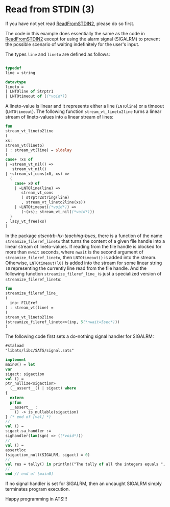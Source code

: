 # Read from STDIN (3)

If you have not yet read [ReadFromSTDIN2](./ReadFromSTDIN2), please
do so first.

The code in this example does essentially the same as the code in
[ReadFromSTDIN2](./ReadFromSTDIN2) except for using the alarm signal
(SIGALRM) to prevent the possible scenario of waiting indefinitely for
the user's input.

The types `line` and `lineto` are defined as follows:

```ats

typedef
line = string

datavtype
lineto =
| LNTOline of Strptr1
| LNTOtimeout of ((*void*))

```

A lineto-value is linear and it represents either a line
(`LNTOline`) or a timeout (`LNTOtimeout`).  The following
function `stream_vt_lineto2line` turns a linear stream of
lineto-values into a linear stream of lines:


```ats
fun
stream_vt_lineto2line
(
xs:
stream_vt(lineto)
) : stream_vt(line) = $ldelay
(
case+ !xs of
| ~stream_vt_nil() =>
   stream_vt_nil()
| ~stream_vt_cons(x0, xs) =>
  (
    case+ x0 of
    | ~LNTOline(line) =>
       stream_vt_cons
       ( strptr2string(line)
       , stream_vt_lineto2line(xs))
    | ~LNTOtimeout((*void*)) =>
       (~(xs); stream_vt_nil((*void*)))
  )
, lazy_vt_free(xs)
)
```

In the package *atscntrb-hx-teaching-bucs*, there is a function of the
name `streamize_fileref_lineto` that turns the content of a given
file handle into a linear stream of lineto-values. If reading from the
file handle is blocked for more than `nwait` seconds, where
`nwait` is the second argument of `streamize_fileref_lineto`,
then `LNTOtimeout()` is added into the stream.  Otherwise,
`LNTOtimeout(l0)` is added into the stream for some linear string
`l0` representing the currently line read from the file handle.
And the following function `streamize_fileref_line_` is just a
specialized version of `streamize_fileref_lineto`:
  
```ats
fun
streamize_fileref_line_
(
  inp: FILEref
) : stream_vt(line) =
(
stream_vt_lineto2line
(streamize_fileref_lineto<>(inp, 5(*nwait=5sec*)))
)
```

The following code first sets a do-nothing signal
handler for SIGALRM:

```ats
#staload
"libats/libc/SATS/signal.sats"

implement
main0() = let
var
sigact: sigaction
val () =
ptr_nullize<sigaction>
  (__assert__() | sigact) where
{
  extern
  prfun
  __assert__ :
    () -> is_nullable(sigaction)
} (* end of [val] *)
//
val () =
sigact.sa_handler :=
sighandler(lam(sgn) => ((*void*)))
//
val () =
assertloc
(sigaction_null(SIGALRM, sigact) = 0)
//
val res = tally() in println!("The tally of all the integers equals ", res)
//
end // end of [main0]
```

If no signal handler is set for SIGALRM, then an uncaught SIGALRM simply terminates
program execution.

Happy programming in ATS!!!
